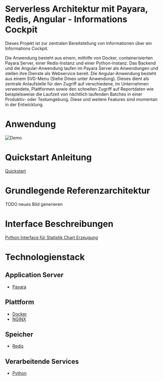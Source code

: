 # Serverless Architektur mit Payara, Redis, Angular - Informations Cockpit

Dieses Projekt ist zur zentralen Bereitstellung von Informationen über ein Informations Cockpit.

Die Anwendung besteht aus einem, mithilfe von Docker, containerisierten Payara Server, einer Redis-Instanz und einer Python-Instanz. Das Backend und die Angular-Anwendung laufen im Payara Server als Anwendungen und stellen ihre Dienste als Webservice bereit. Die Angular-Anwendung besteht aus einem SVG-Menu (Siehe Dmeo unter Anwendung). Dieses dient als zentrale Anlaufstelle für den Zugriff auf verschiedene, im Unternehmen verwendete, Plattformen sowie den schnellen Zugriff auf Reportdaten wie beispielsweise die Laufzeit von nächtlich laufenden Batches in einer Produktiv- oder Testumgebung. Diese und weitere Features sind momentan in der Entwicklung.

# Anwendung
![Demo](docs/img/demo.gif)

# Quickstart Anleitung
[Quickstart](docs/readme.md)

# Grundlegende Referenzarchitektur
TODO neues Bild generieren

# Interface Beschreibungen
[Python Interface für Statistik Chart Erzeugung](docs/PythonInterfaceAnpassung.md")

# Technologienstack

## Application Server
+ [Payara](https://www.payara.fish/)

## Plattform
+ [Docker](https://www.docker.com/)
+ [NGINX](https://nginx.org/en/)

## Speicher
+ [Redis](https://redis.io/)

## Verarbeitende Services
+ [Python](https://www.python.org/)

